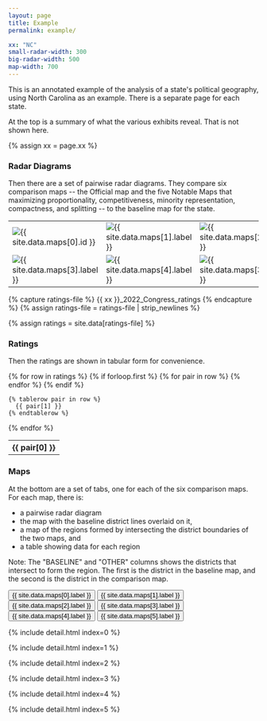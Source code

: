```yaml
---
layout: page
title: Example
permalink: example/

xx: "NC"
small-radar-width: 300
big-radar-width: 500
map-width: 700
---
```


This is an annotated example of the analysis of a state's political geography, using North Carolina as an example.
There is a separate page for each state. 

At the top is a summary of what the various exhibits reveal. That is not shown here.

{% assign xx = page.xx %}

<!-- RADAR DIAGRAMS -->

<h3>Radar Diagrams</h3>

Then there are a set of pairwise radar diagrams. They compare six comparison maps -- the Official map and the five Notable Maps that maximizing proportionality, competitiveness, minority representation, compactness, and splitting -- to the baseline map for the state.

<table style="border:0px">
  <tr>
    <td style="border:0px">
      <img src="{{ site.baseurl }}/assets/images/{{ xx }}_2022_Congress_Official_radar.png" alt="{{ site.data.maps[0].id }}" title="{{ site.data.maps[0].id }}" width="{{ page.small-radar-width }}"/>
    </td>
    <td style="border:0px">
      <img src="{{ site.baseurl }}/assets/images/{{ xx }}_2022_Congress_Proportional_radar.png" alt="{{ site.data.maps[1].label }}" title="{{ site.data.maps[1].label }}" width="{{ page.small-radar-width }}"/>
    </td>
    <td style="border:0px">
      <img src="{{ site.baseurl }}/assets/images/{{ xx }}_2022_Congress_Competitive_radar.png" alt="{{ site.data.maps[2].label }}" title="{{ site.data.maps[2].label }}" width="{{ page.small-radar-width }}"/>
    </td>
  </tr>
  <tr>
    <td style="border:0px">
      <img src="{{ site.baseurl }}/assets/images/{{ xx }}_2022_Congress_Minority_radar.png" alt="{{ site.data.maps[3].label }}" title="{{ site.data.maps[3].label }}" width="{{ page.small-radar-width }}"/>
    </td>
    <td style="border:0px">
      <img src="{{ site.baseurl }}/assets/images/{{ xx }}_2022_Congress_Compact_radar.png" alt="{{ site.data.maps[4].label }}" title="{{ site.data.maps[4].label }}" width="{{ page.small-radar-width }}"/>
    </td>
    <td style="border:0px">
      <img src="{{ site.baseurl }}/assets/images/{{ xx }}_2022_Congress_Splitting_radar.png" alt="{{ site.data.maps[3].label }}" title="{{ site.data.maps[3].label }}" width="{{ page.small-radar-width }}"/>
    </td>
  </tr>
</table>

<!-- RATINGS -->

{% capture ratings-file %}
{{ xx }}_2022_Congress_ratings
{% endcapture %}
{% assign ratings-file = ratings-file | strip_newlines %}

{% assign ratings = site.data[ratings-file] %}

<h3>Ratings</h3>

Then the ratings are shown in tabular form for convenience.

<table>
  {% for row in ratings %}
    {% if forloop.first %}
    <tr>
      {% for pair in row %}
        <th>{{ pair[0] }}</th>
      {% endfor %}
    </tr>
    {% endif %}

    {% tablerow pair in row %}
      {{ pair[1] }}
    {% endtablerow %}
  {% endfor %}
</table>

<!-- MAPS TABS -->

<h3>Maps</h3>

At the bottom are a set of tabs, one for each of the six comparison maps. For each map, there is: 

* a pairwise radar diagram
* the map with the baseline district lines overlaid on it, 
* a map of the regions formed by intersecting the district boundaries of the two maps, and
* a table showing data for each region

Note: The "BASELINE" and "OTHER" columns shows the districts that intersect to form the region.
The first is the district in the baseline map, and the second is the district in the comparison map.

<script src="{{ site.baseurl }}/assets/js/tabs.js"></script>

 <!-- Tab links -->
<div class="tab">
  <button class="tablinks" onclick="openCity(event, '{{ site.data.maps[0].id }}')" id="defaultOpen">{{ site.data.maps[0].label }}</button>
  <button class="tablinks" onclick="openCity(event, '{{ site.data.maps[1].id }}')">{{ site.data.maps[1].label }}</button>
  <button class="tablinks" onclick="openCity(event, '{{ site.data.maps[2].id }}')">{{ site.data.maps[2].label }}</button>
  <button class="tablinks" onclick="openCity(event, '{{ site.data.maps[3].id }}')">{{ site.data.maps[3].label }}</button>
  <button class="tablinks" onclick="openCity(event, '{{ site.data.maps[4].id }}')">{{ site.data.maps[4].label }}</button>
  <button class="tablinks" onclick="openCity(event, '{{ site.data.maps[5].id }}')">{{ site.data.maps[5].label }}</button>
</div>

<!-- Tab content -->

<!-- Official -->
{% include detail.html index=0 %}

<!-- Most Proportional -->
{% include detail.html index=1 %}

<!-- Most Competitive -->
{% include detail.html index=2 %}

<!-- Best Minority -->
{% include detail.html index=3 %}

<!-- Most Compact -->
{% include detail.html index=4 %}

<!-- Least Splitting -->
{% include detail.html index=5 %}

<!-- Show the Official tab by default -->
<script>
// Get the element with id="defaultOpen" and click on it
document.getElementById("defaultOpen").click();
</script> 